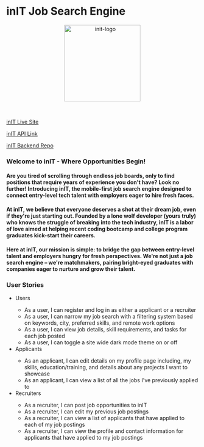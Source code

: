# inIT Job Search Engine

<p align="center">
<img src ="src/Assets/LOGO.png" alt="init-logo" height="200px"/>
</p>

<br>

[inIT Live Site](https://init-job-search-engine.netlify.app/)

[inIT API Link](https://init-job-search.onrender.com/)

[inIT Backend Repo](https://github.com/DestinyJoyner/Init-Job-Search-Backend)

### Welcome to inIT - Where Opportunities Begin!

#### Are you tired of scrolling through endless job boards, only to find positions that require years of experience you don't have? Look no further! Introducing inIT, the mobile-first job search engine designed to connect entry-level tech talent with employers eager to hire fresh faces.

#### At inIT, we believe that everyone deserves a shot at their dream job, even if they're just starting out. Founded by a lone wolf developer (yours truly) who knows the struggle of breaking into the tech industry, inIT is a labor of love aimed at helping recent coding bootcamp and college program graduates kick-start their careers.

#### Here at inIT, our mission is simple: to bridge the gap between entry-level talent and employers hungry for fresh perspectives. We're not just a job search engine – we're matchmakers, pairing bright-eyed graduates with companies eager to nurture and grow their talent.

### User Stories
<ul>
<li>Users</li>
<ul>
 <li>As a user, I can register and log in as either a applicant or a recruiter</li>
     <li>As a user, I can narrow my job search with a filtering system based on keywords, city, preferred skills, and remote work options</li>
     <li>As a user, I can view job details, skill requirements, and tasks for each job posted </li>
    <li>As a user, I can toggle a site wide dark mode theme on or off </li>
</ul>
<li>Applicants</li>
<ul>
<li>As an applicant, I can edit details on my profile page including, my skills, education/training, and details about any projects I want to showcase </li>
    <li>As an applicant, I can view a list of all the jobs I've previously applied to</li>
</ul>
<li>Recruiters</li>
<ul>
<li>As a recruiter, I can post job opportunities to inIT</li>
<li>As a recruiter, I can edit my previous job postings</li>
<li>As a recruiter, I can view a list of applicants that have applied to each of my job postings</li>
<li>As a recruiter, I can view the profile and contact information for applicants that have applied to my job postings</li>
</ul>
    
</ul>
